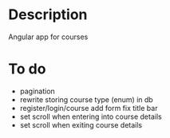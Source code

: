# Description
Angular app for courses


# To do
* pagination
* rewrite storing course type (enum) in db
* register/login/course add form fix title bar
* set scroll when entering into course details
* set scroll when exiting course details
